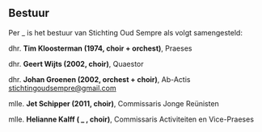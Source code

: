 ## Bestuur

Per _ is het bestuur van Stichting Oud Sempre als volgt samengesteld:

dhr. **Tim Kloosterman (1974, choir + orchest)**, Praeses

dhr. **Geert Wijts (2002, choir)**, Quaestor

dhr. **Johan Groenen (2002, orchest + choir)**, Ab-Actis<br>
[stichtingoudsempre@gmail.com](mailto:stichtingoudsempre@gmail.com)

mlle. **Jet Schipper (2011, choir)**, Commissaris Jonge Reünisten

mlle. **Helianne Kalff ( _ , choir)**, Commissaris Activiteiten en Vice-Praeses
